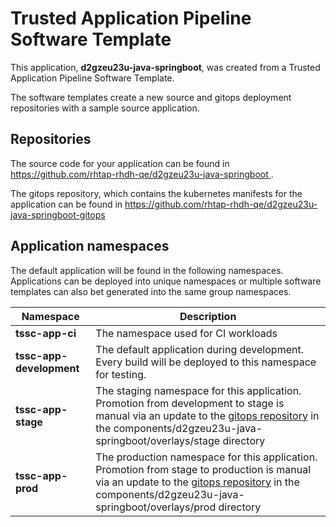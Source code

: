 # Trusted Application Pipeline Software Template

This application, **d2gzeu23u-java-springboot**, was created from a Trusted Application Pipeline Software Template.

The software templates create a new source and gitops deployment repositories with a sample source application. 

## Repositories

The source code for your application can be found in [https://github.com/rhtap-rhdh-qe/d2gzeu23u-java-springboot ](https://github.com/rhtap-rhdh-qe/d2gzeu23u-java-springboot ).
 
The gitops repository, which contains the kubernetes manifests for the application can be found in 
[https://github.com/rhtap-rhdh-qe/d2gzeu23u-java-springboot-gitops ](https://github.com/rhtap-rhdh-qe/d2gzeu23u-java-springboot-gitops ) 

## Application namespaces 

The default application will be found in the following namespaces. Applications can be deployed into unique namespaces or multiple software templates can also bet generated into the same group namespaces.  

|  Namespace   |  Description   |  
| -------- | -------- |
| **tssc-app-ci** | The namespace used for CI workloads |
| **tssc-app-development** | The default application during development. Every build will be deployed to this namespace for testing. |
| **tssc-app-stage** | The staging namespace for this application. Promotion from development to stage is manual via an update to the [gitops repository](https://github.com/rhtap-rhdh-qe/d2gzeu23u-java-springboot-gitops ) in the components/d2gzeu23u-java-springboot/overlays/stage directory |
| **tssc-app-prod** | The production namespace for this application. Promotion from stage to production is manual via an update to the [gitops repository](https://github.com/rhtap-rhdh-qe/d2gzeu23u-java-springboot-gitops ) in the components/d2gzeu23u-java-springboot/overlays/prod directory |
